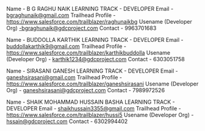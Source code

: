 Name - B G RAGHU NAIK
LEARNING TRACK - DEVELOPER
Email - bgraghunaik@gmail.com
Trailhead Profile - https://www.salesforce.com/trailblazer/raghunaikbg
Usename (Developer Org) -bgraghunaik@gdcproject.com
Contact - 9963701683

Name - BUDDOLLA KARTHIK 
LEARNING TRACK - DEVELOPER
Email - buddollakarthik9@gmail.com
Trailhead Profile -https://www.salesforce.com/trailblazer/karthikbuddolla 
Usename (Developer Org) - karthik1234@gdcproject.com
Contact - 6303051758

Name - SIRASANI GANESH 
LEARNING TRACK - DEVELOPER
Email - ganeshsirasani@gmail.com
Trailhead Profile - https://www.salesforce.com/trailblazer/ganeshsirasani
Usename (Developer Org) - ganeshsirasani@gdcproject.com
Contact - 7989972526

Name - SHAIK MOHAMMAD HUSSAIN BASHA 
LEARNING TRACK - DEVELOPER
Email - shaikhussain3355@gmail.com
Trailhead Profile - https://www.salesforce.com/trailblazer/hussi5
Usename (Developer Org) - hssain@gdcproject.com
Contact - 6302994402
